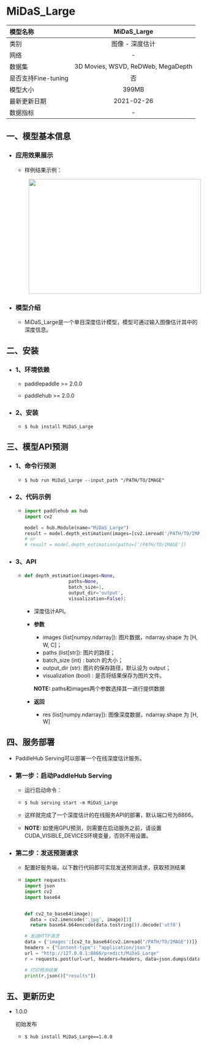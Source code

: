 # MiDaS_Large

|模型名称|MiDaS_Large|
| :--- | :---: | 
|类别|图像 - 深度估计|
|网络|-|
|数据集|3D Movies, WSVD, ReDWeb, MegaDepth|
|是否支持Fine-tuning|否|
|模型大小|399MB|
|最新更新日期|2021-02-26|
|数据指标|-|


## 一、模型基本信息

- ### 应用效果展示
  - 样例结果示例：
    <p align="center">
    <img src="https://img-blog.csdnimg.cn/20201227112600975.jpg"  width = "450" height = "300" hspace='10'/> <br />
    </p> 
    

- ### 模型介绍

  - MiDaS_Large是一个单目深度估计模型，模型可通过输入图像估计其中的深度信息。


## 二、安装

- ### 1、环境依赖     

  - paddlepaddle >= 2.0.0    

  - paddlehub >= 2.0.0                            

- ### 2、安装

  - ```shell
    $ hub install MiDaS_Large
    ```
  
## 三、模型API预测

- ### 1、命令行预测

  - ```shell
    $ hub run MiDaS_Large --input_path "/PATH/TO/IMAGE"
    ```

- ### 2、代码示例

  - ```python
    import paddlehub as hub
    import cv2

    model = hub.Module(name="MiDaS_Large")
    result = model.depth_estimation(images=[cv2.imread('/PATH/TO/IMAGE')])
    # or
    # result = model.depth_estimation(paths=['/PATH/TO/IMAGE'])
    ```

- ### 3、API

  - ```python
    def depth_estimation(images=None,
                    paths=None,
                    batch_size=1,
                    output_dir='output',
                    visualization=False):
    ```

    - 深度估计API。

    - **参数**

      - images (list\[numpy.ndarray\]): 图片数据，ndarray.shape 为 \[H, W, C\]；<br/>
      - paths (list\[str\]): 图片的路径；<br/>
      - batch_size (int) : batch 的大小；<br/>
      - output\_dir (str): 图片的保存路径，默认设为 output；<br/>
      - visualization (bool) : 是否将结果保存为图片文件。

      **NOTE:** paths和images两个参数选择其一进行提供数据
    
    - **返回**
      - res (list\[numpy.ndarray\]): 图像深度数据，ndarray.shape 为 \[H, W\]


## 四、服务部署

- PaddleHub Serving可以部署一个在线深度估计服务。

- ### 第一步：启动PaddleHub Serving

  - 运行启动命令：
  - ```shell
    $ hub serving start -m MiDaS_Large
    ```

  - 这样就完成了一个深度估计的在线服务API的部署，默认端口号为8866。

  - **NOTE:** 如使用GPU预测，则需要在启动服务之前，请设置CUDA\_VISIBLE\_DEVICES环境变量，否则不用设置。

- ### 第二步：发送预测请求

  - 配置好服务端，以下数行代码即可实现发送预测请求，获取预测结果

  - ```python
    import requests
    import json
    import cv2
    import base64


    def cv2_to_base64(image):
      data = cv2.imencode('.jpg', image)[1]
      return base64.b64encode(data.tostring()).decode('utf8')

    # 发送HTTP请求
    data = {'images':[cv2_to_base64(cv2.imread("/PATH/TO/IMAGE"))]}
    headers = {"Content-type": "application/json"}
    url = "http://127.0.0.1:8866/predict/MiDaS_Large"
    r = requests.post(url=url, headers=headers, data=json.dumps(data))

    # 打印预测结果
    print(r.json()["results"])
    ```


## 五、更新历史

* 1.0.0

  初始发布
   
  - ```shell
    $ hub install MiDaS_Large==1.0.0
    ```
